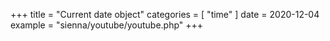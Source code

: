 +++
title = "Current date object"
categories = [ "time" ]
date = 2020-12-04
example = "sienna/youtube/youtube.php"
+++
